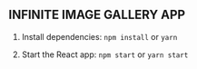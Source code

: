## INFINITE IMAGE GALLERY APP

1. Install dependencies: `npm install` or `yarn`

2. Start the React app: `npm start` or `yarn start`
